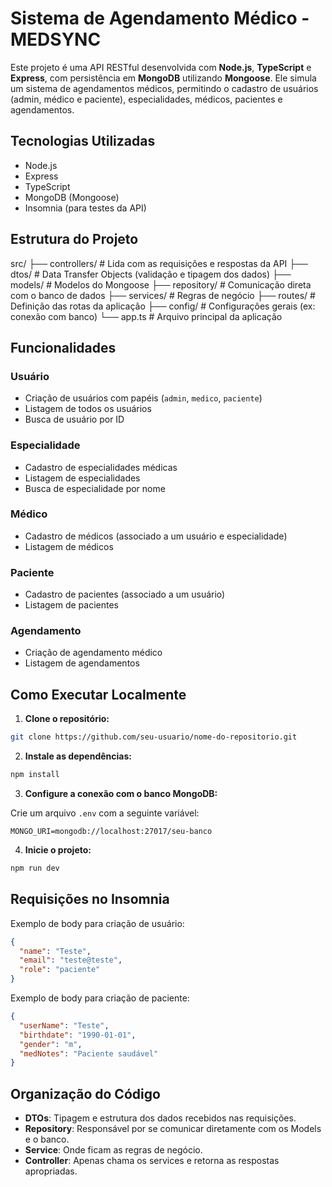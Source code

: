 # Sistema de Agendamento Médico - MEDSYNC

Este projeto é uma API RESTful desenvolvida com **Node.js**, **TypeScript** e **Express**, com persistência em **MongoDB** utilizando **Mongoose**. Ele simula um sistema de agendamentos médicos, permitindo o cadastro de usuários (admin, médico e paciente), especialidades, médicos, pacientes e agendamentos.


## Tecnologias Utilizadas

- Node.js
- Express
- TypeScript
- MongoDB (Mongoose)
- Insomnia (para testes da API)


## Estrutura do Projeto

src/
├── controllers/       # Lida com as requisições e respostas da API
├── dtos/              # Data Transfer Objects (validação e tipagem dos dados)
├── models/            # Modelos do Mongoose
├── repository/        # Comunicação direta com o banco de dados
├── services/          # Regras de negócio
├── routes/            # Definição das rotas da aplicação
├── config/            # Configurações gerais (ex: conexão com banco)
└── app.ts             # Arquivo principal da aplicação


## Funcionalidades

### Usuário
- Criação de usuários com papéis (`admin`, `medico`, `paciente`)
- Listagem de todos os usuários
- Busca de usuário por ID

### Especialidade
- Cadastro de especialidades médicas
- Listagem de especialidades
- Busca de especialidade por nome

### Médico
- Cadastro de médicos (associado a um usuário e especialidade)
- Listagem de médicos

### Paciente
- Cadastro de pacientes (associado a um usuário)
- Listagem de pacientes

### Agendamento
- Criação de agendamento médico
- Listagem de agendamentos


## Como Executar Localmente

1. **Clone o repositório:**

```bash
git clone https://github.com/seu-usuario/nome-do-repositorio.git
```

2. **Instale as dependências:**

```bash
npm install
```

3. **Configure a conexão com o banco MongoDB:**

Crie um arquivo `.env` com a seguinte variável:

```
MONGO_URI=mongodb://localhost:27017/seu-banco
```

4. **Inicie o projeto:**

```bash
npm run dev
```

## Requisições no Insomnia

Exemplo de body para criação de usuário:

```json
{
  "name": "Teste",
  "email": "teste@teste",
  "role": "paciente"
}
```

Exemplo de body para criação de paciente:

```json
{
  "userName": "Teste",
  "birthdate": "1990-01-01",
  "gender": "m",
  "medNotes": "Paciente saudável"
}
```

## Organização do Código

- **DTOs**: Tipagem e estrutura dos dados recebidos nas requisições.
- **Repository**: Responsável por se comunicar diretamente com os Models e o banco.
- **Service**: Onde ficam as regras de negócio.
- **Controller**: Apenas chama os services e retorna as respostas apropriadas.